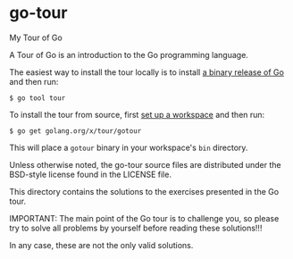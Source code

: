 # go-tour
My Tour of Go

A Tour of Go is an introduction to the Go programming language.

The easiest way to install the tour locally is to install
[a binary release of Go](https://golang.org/dl/) and then run:

	$ go tool tour

To install the tour from source, first 
[set up a workspace](https://golang.org/doc/code.html) and then run:

	$ go get golang.org/x/tour/gotour

This will place a `gotour` binary in your workspace's `bin` directory.

Unless otherwise noted, the go-tour source files are distributed
under the BSD-style license found in the LICENSE file.

This directory contains the solutions to the exercises presented in the Go tour.

IMPORTANT: The main point of the Go tour is to challenge you, so please try to
solve all problems by yourself before reading these solutions!!!

In any case, these are not the only valid solutions.
